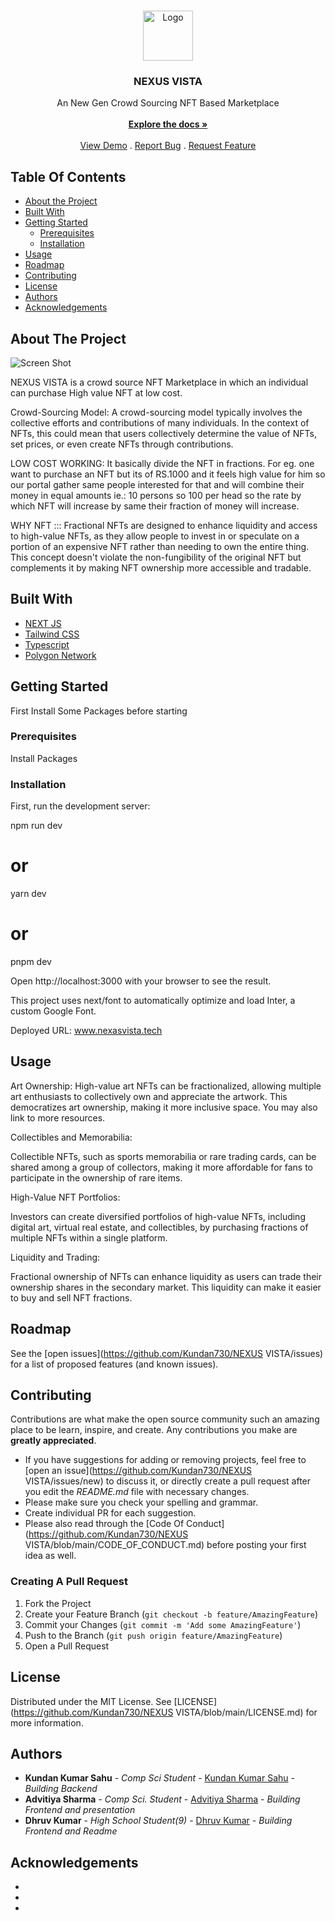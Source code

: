 <br/>
<p align="center">
  <a href="https://github.com/Kundan730/NEXUS VISTA">
    <img src="https://www.nexusvista.tech/logo%20flash%20(1)_prev_ui.png" alt="Logo" width="80" height="80">
  </a>

  <h3 align="center">NEXUS VISTA</h3>

  <p align="center">
    An New Gen Crowd Sourcing NFT Based Marketplace
    <br/>
    <br/>
    <a href="https://github.com/Kundan730/NEXUS VISTA"><strong>Explore the docs »</strong></a>
    <br/>
    <br/>
    <a href="https://github.com/Kundan730/NEXUS VISTA">View Demo</a>
    .
    <a href="https://github.com/Kundan730/NEXUS VISTA/issues">Report Bug</a>
    .
    <a href="https://github.com/Kundan730/NEXUS VISTA/issues">Request Feature</a>
  </p>
</p>



## Table Of Contents

* [About the Project](#about-the-project)
* [Built With](#built-with)
* [Getting Started](#getting-started)
  * [Prerequisites](#prerequisites)
  * [Installation](#installation)
* [Usage](#usage)
* [Roadmap](#roadmap)
* [Contributing](#contributing)
* [License](#license)
* [Authors](#authors)
* [Acknowledgements](#acknowledgements)

## About The Project

![Screen Shot](images/screenshot.png)

NEXUS VISTA is a crowd source NFT Marketplace in which an individual can purchase High value NFT at low cost.

Crowd-Sourcing Model: A crowd-sourcing model typically involves the collective efforts and contributions of many individuals. In the context of NFTs, this could mean that users collectively determine the value of NFTs, set prices, or even create NFTs through contributions.

LOW COST WORKING: It basically divide the NFT in fractions. For eg. one want to purchase an NFT but its of RS.1000 and it feels high value for him so our portal gather same people interested for that and will combine their money in equal amounts ie.: 10 persons so 100 per head so the rate by which NFT will increase by same their fraction of money will increase.

WHY NFT ::: 
Fractional NFTs are designed to enhance liquidity and access to high-value NFTs, as they allow people to invest in or speculate on a portion of an expensive NFT rather than needing to own the entire thing. This concept doesn't violate the non-fungibility of the original NFT but complements it by making NFT ownership more accessible and tradable.

## Built With



* [NEXT JS](https://nextjs.org/)
* [Tailwind CSS](https://tailwindcss.com/)
* [Typescript](https://www.typescriptlang.org/)
* [Polygon Network](https://polygon.technology/)

## Getting Started

First Install Some Packages before starting

### Prerequisites

Install Packages

### Installation

First, run the development server:

npm run dev
# or
yarn dev
# or
pnpm dev


Open http://localhost:3000 with your browser to see the result.

This project uses next/font to automatically optimize and load Inter, a custom Google Font.


Deployed URL:  www.nexasvista.tech



## Usage

Art Ownership:
High-value art NFTs can be fractionalized, allowing multiple art enthusiasts to collectively own and appreciate the artwork. This democratizes art ownership, making it more inclusive space. You may also link to more resources.

Collectibles and Memorabilia:

Collectible NFTs, such as sports memorabilia or rare trading cards, can be shared among a group of collectors, making it more affordable for fans to participate in the ownership of rare items.

High-Value NFT Portfolios:

Investors can create diversified portfolios of high-value NFTs, including digital art, virtual real estate, and collectibles, by purchasing fractions of multiple NFTs within a single platform.

Liquidity and Trading:

Fractional ownership of NFTs can enhance liquidity as users can trade their ownership shares in the secondary market. This liquidity can make it easier to buy and sell NFT fractions.






## Roadmap

See the [open issues](https://github.com/Kundan730/NEXUS VISTA/issues) for a list of proposed features (and known issues).

## Contributing

Contributions are what make the open source community such an amazing place to be learn, inspire, and create. Any contributions you make are **greatly appreciated**.
* If you have suggestions for adding or removing projects, feel free to [open an issue](https://github.com/Kundan730/NEXUS VISTA/issues/new) to discuss it, or directly create a pull request after you edit the *README.md* file with necessary changes.
* Please make sure you check your spelling and grammar.
* Create individual PR for each suggestion.
* Please also read through the [Code Of Conduct](https://github.com/Kundan730/NEXUS VISTA/blob/main/CODE_OF_CONDUCT.md) before posting your first idea as well.

### Creating A Pull Request

1. Fork the Project
2. Create your Feature Branch (`git checkout -b feature/AmazingFeature`)
3. Commit your Changes (`git commit -m 'Add some AmazingFeature'`)
4. Push to the Branch (`git push origin feature/AmazingFeature`)
5. Open a Pull Request

## License

Distributed under the MIT License. See [LICENSE](https://github.com/Kundan730/NEXUS VISTA/blob/main/LICENSE.md) for more information.

## Authors

* **Kundan Kumar Sahu** - *Comp Sci Student* - [Kundan Kumar Sahu](https://github.com/Kundan730) - *Building Backend*
* **Advitiya Sharma** - *Comp Sci. Student* - [Advitiya Sharma](https://github.com/advitiya993) - *Building Frontend and presentation*
* **Dhruv Kumar** - *High School Student(9)* - [Dhruv Kumar](https://github.com/developerdhruv) - *Building Frontend and Readme*

## Acknowledgements

* []()
* []()
* []()

